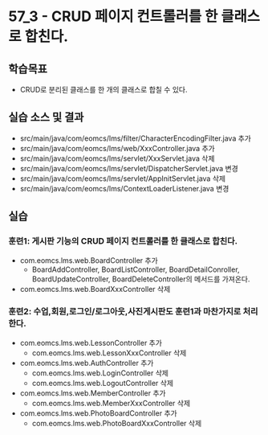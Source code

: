# 57_3 - CRUD 페이지 컨트롤러를 한 클래스로 합친다.

## 학습목표

- CRUD로 분리된 클래스를 한 개의 클래스로 합칠 수 있다.


## 실습 소스 및 결과

- src/main/java/com/eomcs/lms/filter/CharacterEncodingFilter.java 추가
- src/main/java/com/eomcs/lms/web/XxxController.java 추가
- src/main/java/com/eomcs/lms/servlet/XxxServlet.java 삭제
- src/main/java/com/eomcs/lms/servlet/DispatcherServlet.java 변경
- src/main/java/com/eomcs/lms/servlet/AppInitServlet.java 삭제
- src/main/java/com/eomcs/lms/ContextLoaderListener.java 변경

## 실습  

### 훈련1: 게시판 기능의 CRUD 페이지 컨트롤러를 한 클래스로 합친다.

- com.eomcs.lms.web.BoardController 추가
  - BoardAddController, BoardListController, BoardDetailConroller, 
    BoardUpdateController, BoardDeleteController의 메서드를 가져온다.
- com.eomcs.lms.web.BoardXxxController 삭제

### 훈련2: 수업,회원,로그인/로그아웃,사진게시판도 훈련1과 마찬가지로 처리한다.

- com.eomcs.lms.web.LessonController 추가
  - com.eomcs.lms.web.LessonXxxController 삭제
- com.eomcs.lms.web.AuthController 추가
  - com.eomcs.lms.web.LoginController 삭제
  - com.eomcs.lms.web.LogoutController 삭제
- com.eomcs.lms.web.MemberController 추가
  - com.eomcs.lms.web.MemberXxxController 삭제
- com.eomcs.lms.web.PhotoBoardController 추가
  - com.eomcs.lms.web.PhotoBoardXxxController 삭제

